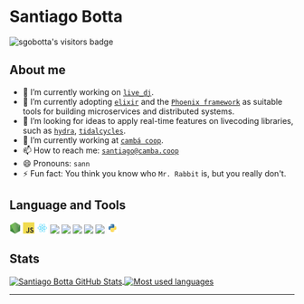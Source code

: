 # Santiago Botta

<!--
  If you have forked this to use on your profile, please change the
  sgobotta-github-stats.vercel.app url by following the deployment instructions
  in https://github.com/anuraghazra/github-readme-stats#deploy-on-your-own-vercel-instance,
  otherwise we'd be consuming the same api and possibly reaching the Github
  daily requests limit. Thanks!
-->

<!--
**sgobotta/sgobotta** is a ✨ _special_ ✨ repository because its `README.md` (this file) appears on your GitHub profile.

Here are some ideas to get you started:

- 🔭 I’m currently working on ...
- 🌱 I’m currently learning ...
- 👯 I’m looking to collaborate on ...
- 🤔 I’m looking for help with ...
- 💬 Ask me about ...
- 📫 How to reach me: ...
- 😄 Pronouns: ...
- ⚡ Fun fact: ...
-->

<p align="left">
  <img alt="sgobotta's visitors badge"
    src="https://visitor-badge.laobi.icu/badge?page_id=sgobotta"
  />
<p>

## About me

- 🔭 I’m currently working on <code><a target="_blank" href="https://github.com/sgobotta/live_dj/">live_dj</a></code>.
- 🌱 I’m currently adopting [`elixir`](https://elixir-lang.org/) and the [`Phoenix framework`](phoenixframework.org/) as suitable tools for building microservices and distributed systems.
- 🤔 I’m looking for ideas to apply real-time features on livecoding libraries, such as [`hydra`](https://github.com/ojack/hydra/), [`tidalcycles`](https://github.com/tidalcycles/Tidal).
- 🏢 I’m currently working at [`cambá coop`](https://camba.coop/).
- 📫 How to reach me: [`santiago@camba.coop`](mailto:santiago@camba.coop)
- 😄 Pronouns: `sann`
- ⚡ Fun fact: You think you know who `Mr. Rabbit` is, but you really don't.

## Language and Tools

<a href="https://nodejs.org/" target="_blank"><code><img height="20" src="https://raw.githubusercontent.com/github/explore/80688e429a7d4ef2fca1e82350fe8e3517d3494d/topics/nodejs/nodejs.png"></code></a>
<a href="https://developer.mozilla.org/docs/Web/JavaScript" target="_blank"><code><img height="20" src="https://raw.githubusercontent.com/github/explore/80688e429a7d4ef2fca1e82350fe8e3517d3494d/topics/javascript/javascript.png"></code></a>
<a href="https://react.dev/" target="_blank"><code><img height="20" src="https://raw.githubusercontent.com/github/explore/80688e429a7d4ef2fca1e82350fe8e3517d3494d/topics/react/react.png"></code></a>
<a href="https://vuejs.org/" target="_blank"><code><img height="20" src="https://camo.githubusercontent.com/c8f91d18976e27123643a926a2588b8d931a0292fd0b6532c3155379e8591629/68747470733a2f2f7675656a732e6f72672f696d616765732f6c6f676f2e706e67"></code></a>
<a href="https://tailwindcss.com/" target="_blank"><code><img height="20" src="https://avatars.githubusercontent.com/u/67109815?s=200&v=4"></code></a>
<a href="https://www.erlang.org/" target="_blank"><code><img height="20" src="https://avatars.githubusercontent.com/u/153393?s=200&v=4"></code></a>
<a href="https://elixir-lang.org/" target="_blank"><code><img height="20" src="https://avatars.githubusercontent.com/u/1481354?s=200&v=4"></code></a>
<a href="https://www.phoenixframework.org/" target="_blank"><code><img height="20" src="https://avatars.githubusercontent.com/u/6510388?s=200&v=4"></code></a>
<a href="https://www.python.org/" target="_blank"><code><img height="20" src="https://raw.githubusercontent.com/github/explore/80688e429a7d4ef2fca1e82350fe8e3517d3494d/topics/python/python.png"></code></a>

## Stats

<p align="left">
  <a href="https://github.com/sgobotta">
    <img align="center" alt="Santiago Botta GitHub Stats"
      height="180px"
      src="https://sgobotta-github-stats.vercel.app/api?username=sgobotta&show_icons=true&line_height=27&count_private=true&theme=prussian&hide_border=true&include_all_commits=true&title_color=d8dee9&icon_color=bf91f3&text_color=d8dee9&bg_color=45,000000,172f45"
    />
  </a>
  <a href="https://github.com/sgobotta">
    <img align="center" alt="Most used languages"
      height="180px"
      src="https://sgobotta-github-stats.vercel.app/api/top-langs/?username=sgobotta&langs_count=30&hide=xtend,scss&exclude_repo=unq-pconc,gato-encerrado-android-xtrest&layout=compact&hide_border=true&title_color=d8dee9&icon_color=bf91f3&text_color=d8dee9&bg_color=45,172f45,172f45,122536,122536,122536,081119"
    />
  </a>
<p>

---
